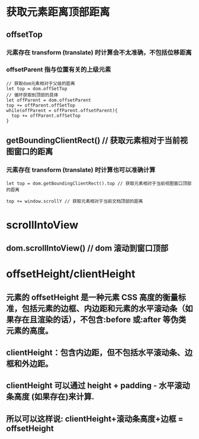 # 获取元素距离顶部距离

## offsetTop

### 元素存在 transform (translate) 时计算会不太准确，不包括位移距离

### offsetParent 指与位置有关的上级元素

```
// 获取dom元素相对于父级的距离
let top = dom.offSetTop
// 循环获取到顶部的具体
let offParent = dom.offsetParent
top += offParent.offSetTop
while(offParent = offParent.offsetParent){
  top += offParent.offSetTop
}
```

## getBoundingClientRect() // 获取元素相对于当前视图窗口的距离

### 元素存在 transform (translate) 时计算也可以准确计算

```
let top = dom.getBoundingClientRect().top // 获取元素相对于当前视图窗口顶部的距离

top += window.scrollY // 获取元素相对于当前文档顶部的距离
```

# scrollIntoView

## dom.scrollIntoView() // dom 滚动到窗口顶部

# offsetHeight/clientHeight

## 元素的 offsetHeight 是一种元素 CSS 高度的衡量标准，包括元素的边框、内边距和元素的水平滚动条（如果存在且渲染的话），不包含:before 或:after 等伪类元素的高度。

## clientHeight：包含内边距，但不包括水平滚动条、边框和外边距。

## clientHeight 可以通过 height + padding - 水平滚动条高度 (如果存在)来计算.

## 所以可以这样说: clientHeight+滚动条高度+边框 = offsetHeight
